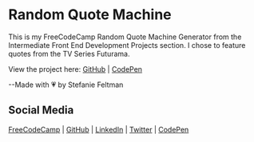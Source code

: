 # Random Quote Machine
This is my FreeCodeCamp Random Quote Machine Generator from the Intermediate Front End Development Projects section. I chose to feature quotes from the TV Series Futurama.

View the project here: [GitHub](https://stefaniedev.github.io/freecodecamp-coursework/0-legacy-front-end-development-certification/9-intermediate-front-end-development-projects/1-build-a-ranom-quote-machine/) | [CodePen](https://codepen.io/stefaniedev/full/bvLJLL)

--Made with 💗 by Stefanie Feltman

## Social Media
[FreeCodeCamp](https://www.freecodecamp.org/stefaniedev) |
[GitHub](https://github.com/stefaniedev) |
[LinkedIn](https://www.linkedin.com/in/stefaniefeltman/) |
[Twitter](https://twitter.com/stefaniedev) |
[CodePen](https://codepen.io/stefaniedev/)

